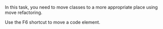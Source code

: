 In this task, you need to move classes to a more appropriate place using move refactoring.

<div class="hint" title="Shortcut for Move refactoring">
  Use the F6 shortcut to move a code element.
</div>